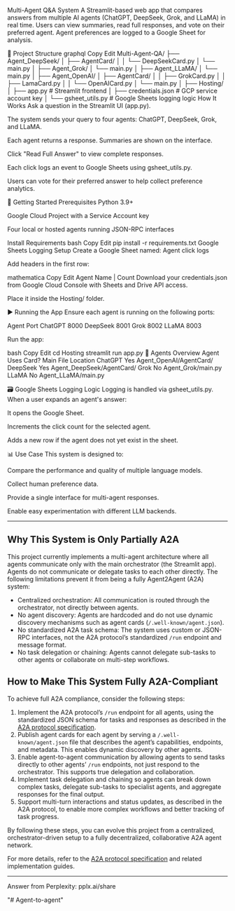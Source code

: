 Multi-Agent Q&A System
A Streamlit-based web app that compares answers from multiple AI agents (ChatGPT, DeepSeek, Grok, and LLaMA) in real time. Users can view summaries, read full responses, and vote on their preferred agent. Agent preferences are logged to a Google Sheet for analysis.

📂 Project Structure
graphql
Copy
Edit
Multi-Agent-QA/
├── Agent_DeepSeek/
│   ├── AgentCard/
│   │   └── DeepSeekCard.py
│   └── main.py
│
├── Agent_Grok/
│   └── main.py
│
├── Agent_LLaMA/
│   └── main.py
│
├── Agent_OpenAI/
│   ├── AgentCard/
│   │   ├── GrokCard.py
│   │   ├── LamaCard.py
│   │   └── OpenAICard.py
│   └── main.py
│
├── Hosting/
│   ├── app.py              # Streamlit frontend
│   ├── credentials.json    # GCP service account key
│   └── gsheet_utils.py     # Google Sheets logging logic
How It Works
Ask a question in the Streamlit UI (app.py).

The system sends your query to four agents: ChatGPT, DeepSeek, Grok, and LLaMA.

Each agent returns a response. Summaries are shown on the interface.

Click "Read Full Answer" to view complete responses.

Each click logs an event to Google Sheets using gsheet_utils.py.

Users can vote for their preferred answer to help collect preference analytics.

🚀 Getting Started
Prerequisites
Python 3.9+

Google Cloud Project with a Service Account key

Four local or hosted agents running JSON-RPC interfaces

Install Requirements
bash
Copy
Edit
pip install -r requirements.txt
Google Sheets Logging Setup
Create a Google Sheet named: Agent click logs

Add headers in the first row:

mathematica
Copy
Edit
Agent Name | Count
Download your credentials.json from Google Cloud Console with Sheets and Drive API access.

Place it inside the Hosting/ folder.

▶️ Running the App
Ensure each agent is running on the following ports:

Agent	Port
ChatGPT	8000
DeepSeek	8001
Grok	8002
LLaMA	8003

Run the app:

bash
Copy
Edit
cd Hosting
streamlit run app.py
🧠 Agents Overview
Agent	Uses Card?	Main File Location
ChatGPT	Yes	Agent_OpenAI/AgentCard/
DeepSeek	Yes	Agent_DeepSeek/AgentCard/
Grok	No	Agent_Grok/main.py
LLaMA	No	Agent_LLaMA/main.py

🗃️ Google Sheets Logging Logic
Logging is handled via gsheet_utils.py. When a user expands an agent's answer:

It opens the Google Sheet.

Increments the click count for the selected agent.

Adds a new row if the agent does not yet exist in the sheet.

📊 Use Case
This system is designed to:

Compare the performance and quality of multiple language models.

Collect human preference data.

Provide a single interface for multi-agent responses.

Enable easy experimentation with different LLM backends.



---

## Why This System is Only Partially A2A

This project currently implements a multi-agent architecture where all agents communicate only with the main orchestrator (the Streamlit app). Agents do not communicate or delegate tasks to each other directly. The following limitations prevent it from being a fully Agent2Agent (A2A) system:

- Centralized orchestration: All communication is routed through the orchestrator, not directly between agents.
- No agent discovery: Agents are hardcoded and do not use dynamic discovery mechanisms such as agent cards (`/.well-known/agent.json`).
- No standardized A2A task schema: The system uses custom or JSON-RPC interfaces, not the A2A protocol’s standardized `/run` endpoint and message format.
- No task delegation or chaining: Agents cannot delegate sub-tasks to other agents or collaborate on multi-step workflows.

## How to Make This System Fully A2A-Compliant

To achieve full A2A compliance, consider the following steps:

1. Implement the A2A protocol’s `/run` endpoint for all agents, using the standardized JSON schema for tasks and responses as described in the [A2A protocol specification](https://google.github.io/A2A/).
2. Publish agent cards for each agent by serving a `/.well-known/agent.json` file that describes the agent’s capabilities, endpoints, and metadata. This enables dynamic discovery by other agents.
3. Enable agent-to-agent communication by allowing agents to send tasks directly to other agents’ `/run` endpoints, not just respond to the orchestrator. This supports true delegation and collaboration.
4. Implement task delegation and chaining so agents can break down complex tasks, delegate sub-tasks to specialist agents, and aggregate responses for the final output.
5. Support multi-turn interactions and status updates, as described in the A2A protocol, to enable more complex workflows and better tracking of task progress.

By following these steps, you can evolve this project from a centralized, orchestrator-driven setup to a fully decentralized, collaborative A2A agent network.

For more details, refer to the [A2A protocol specification](https://google.github.io/A2A/) and related implementation guides.

---
Answer from Perplexity: pplx.ai/share

"# Agent-to-agent" 
